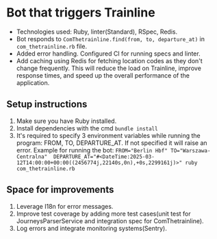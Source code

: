# Bot that triggers Trainline

- Technologies used: Ruby, linter(Standard), RSpec, Redis.
- Bot responds to `ComThetrainline.find(from, to, departure_at)` in  `com_thetrainline.rb` file.
- Added error handling. Configured CI for running specs and linter.
- Add caching using Redis for fetching location codes as they don't change frequently. This will reduce the load
on Trainline, improve response times, and speed up the overall performance of the application.

## Setup instructions

1. Make sure you have Ruby installed.
2. Install dependencies with the cmd `bundle install`
3. It's required to specify 3 environment variables while running the program: FROM, TO, DEPARTURE_AT. If not specified
it will raise an error. Example for running the bot: `FROM="Berlin Hbf" TO="Warszawa-Centralna" 
DEPARTURE_AT="#<DateTime:2025-03-12T14:00:00+00:00((2456774j,22140s,0n),+0s,2299161j)>" ruby com_thetrainline.rb`

## Space for improvements

1. Leverage I18n for error messages.
2. Improve test coverage by adding more test cases(unit test for JourneysParserService and integration spec for 
ComThetrainline).
3. Log errors and integrate monitoring systems(Sentry).
